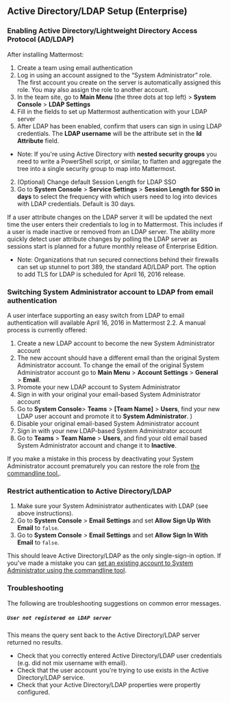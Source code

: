 ## Active Directory/LDAP Setup (Enterprise) 

### Enabling Active Directory/Lightweight Directory Access Protocol (AD/LDAP)

After installing Mattermost:

1. Create a team using email authentication
  1. Log in using an account assigned to the “System Administrator” role. The first account you create on the server is automatically assigned this role. You may also assign the role to another account. 
  2. In the team site, go to **Main Menu** (the three dots at top left) > **System Console** > **LDAP Settings** 
  3. Fill in the fields to set up Mattermost authentication with your LDAP server
  4. After LDAP has been enabled, confirm that users can sign in using LDAP credentials. The **LDAP username** will be the attribute set in the **Id Attribute** field. 
  
  - Note: If you're using Active Directory with **nested security groups** you need to write a PowerShell script, or similar, to flatten and aggregate the tree into a single security group to map into Mattermost. 

2. (Optional) Change default Session Length for LDAP SSO 
  1. Go to **System Console** > **Service Settings** > **Session Length for SSO in days** to select the frequency with which users need to log into devices with LDAP credentials. Default is 30 days. 
  
  If a user attribute changes on the LDAP server it will be updated the next time the user enters their credentials to log in to Mattermost. This includes if a user is made inactive or removed from an LDAP server. The ability more quickly detect user attribute changes by polling the LDAP server as sessions start is planned for a future monthly release of Enterprise Edition. 

- Note: Organizations that run secured connections behind their firewalls can set up stunnel to port 389, the standard AD/LDAP port. The option to add TLS for LDAP is scheduled for April 16, 2016 release. 

### Switching System Administrator account to LDAP from email authentication 

A user interface supporting an easy switch from LDAP to email authentication will available April 16, 2016 in Mattermost 2.2. A manual process is currently offered: 

1. Create a new LDAP account to become the new System Administrator account 
  1. The new account should have a different email than the original System Administrator account. To change the email of the original System Administrator account go to **Main Menu** > **Account Settings** > **General** > **Email**. 
2. Promote your new LDAP account to System Administrator 
  1. Sign in with your original your email-based System Administrator account
  2. Go to **System Console**> **Teams** > **[Team Name]** > **Users**, find your new LDAP user account and promote it to **System Administrator**. )
3. Disable your original email-based System Administrator account 
  1. Sign in with your new LDAP-based System Administrator account
  2. Go to **Teams** > **Team Name** > **Users**, and find your old email based System Administrator account and change it to **Inactive**.

If you make a mistake in this process by deactivating your System Administrator account prematurely you can restore the role from [the commandline tool.](http://docs.mattermost.com/deployment/on-boarding.html#creating-system-administrator-account-from-commandline). 

### Restrict authentication to Active Directory/LDAP

1. Make sure your System Administrator authenticates with LDAP (see above instructions).
2. Go to **System Console** > **Email Settings** and set **Allow Sign Up With Email** to `false`.
3. Go to **System Console** > **Email Settings** and set **Allow Sign In With Email** to `false`.

This should leave Active Directory/LDAP as the only single-sign-in option. If you've made a mistake you can [set an existing account to System Administrator using the commandline tool](http://docs.mattermost.com/deployment/on-boarding.html#creating-system-administrator-account-from-commandline). 

### Troubleshooting

The following are troubleshooting suggestions on common error messages. 

##### `User not registered on LDAP server`

This means the query sent back to the Active Directory/LDAP server returned no results. 
- Check that you correctly entered Active Directory/LDAP user credentials (e.g. did not mix username with email).
- Check that the user account you're trying to use exists in the Active Directory/LDAP service.
- Check that your Active Directory/LDAP properties were propertly configured.

